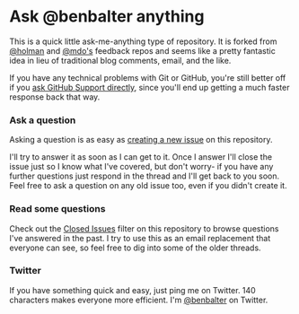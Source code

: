 # Ask @benbalter anything

This is a quick little ask-me-anything type of repository. It is forked from [@holman](https://github.com/holman/feedback) and [@mdo's](https://github.com/mdo/feedback) feedback repos and seems like a pretty fantastic idea in lieu of traditional blog comments, email, and the like.

If you have any technical problems with Git or GitHub, you're still better off if you [ask GitHub Support directly](https://github.com/contact), since you'll end up getting a much faster response back that way.

### Ask a question

Asking a question is as easy as [creating a new issue](https://github.com/benbalter/feedback/issues/new) on this repository.

I'll try to answer it as soon as I can get to it. Once I answer I'll close the issue just so I know what I've covered, but don't worry- if you have any further questions just respond in the thread and I'll get back to you soon. Feel free to ask a question on any old issue too, even if you didn't create it.

### Read some questions

Check out the [Closed Issues](https://github.com/benbalter/feedback/issues?sort=created&direction=desc&state=closed&page=1)
filter on this repository to browse questions I've answered in the past. I try to use this as an email replacement that everyone can see, so feel free to dig into some of the older threads.

### Twitter

If you have something quick and easy, just ping me on Twitter. 140 characters
makes everyone more efficient. I'm [@benbalter](https://twitter.com/benbalter) on Twitter.
